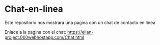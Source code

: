 # Chat-en-linea
Este repositorio nos mostrara una pagina con un chat de contacto en linea

Enlace a la pagina con el chat: https://elian-project.000webhostapp.com/Chat.html
